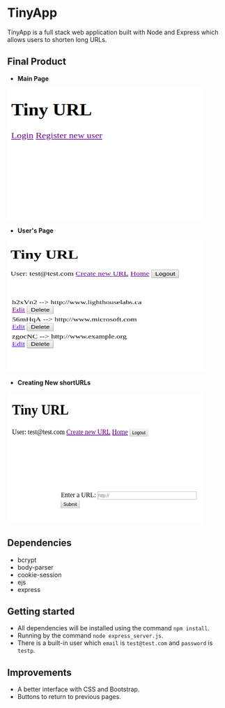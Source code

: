 # TinyApp

TinyApp is a full stack web application built with Node and Express which allows users to shorten long URLs.


## Final Product

* **Main Page** 

<img src="docs/first_screen.png" width="450" height="300"/>


* **User's Page**

<img src="docs/urls.png" width="450" height="300"/>


* **Creating New shortURLs**

<img src="docs/creating_shortURLs.png" width="450" height="300"/>


## Dependencies
* bcrypt
* body-parser
* cookie-session
* ejs
* express


## Getting started
- All dependencies will be installed using the command `npm install`.
- Running by the command `node express_server.js`.
- There is a built-in user which `email` is `test@test.com` and `password` is `testp`.


## Improvements
- A better interface with CSS and Bootstrap.
- Buttons to return to previous pages.